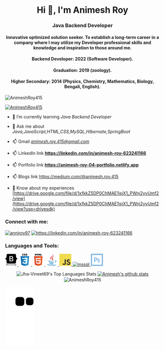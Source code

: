 <h1 align="center">Hi 👋, I'm Animesh Roy</h1>
<h3 align="center">Java Backend Developer</h3>
<h4 align="center">Innovative optimized solution seeker. To establish a long-term career in a company where I may utilize my Developer professional skills and knowledge and inspiration to those around me.</h4>
  
<h4 align="center">Backend Developer: 2022 (Software Developer).</h4>
<h4 align="center">Graduation: 2019 (zoology).</h4>
<h4 align="center">Higher Secondary: 2014 (Physics, Chemistry, Mathematics, Biology, Bengali, English).</h4>

<p align="left"> <img src="https://komarev.com/ghpvc/?username=AnimeshRoy415&label=Profile%20views&color=0e75b6&style=flat" alt="AnimeshRoy415" /> </p>

<p align="left"> <a href="https://github.com/ryo-ma/github-profile-trophy"><img src="https://github-profile-trophy.vercel.app/?username=AnimeshRoy415" alt="AnimeshRoy415" /></a> </p>

- 🌱 I’m currently learning *Java Backend Developer*

- 💬 Ask me about *Java,JavaScript,HTML,CSS,MySQL,HIbernate,SpringBoot*

- 📫 Gmail *animesh.roy.415@gmail.com*
- 📫 LinkedIn link **https://linkedin.com/in/animesh-roy-623241166**
- 📫 Portfolio link **https://animesh-roy-04-portfolio.netlify.app**
- 📫 Blogs link	https://medium.com/@animesh.roy.415

- 📄 Know about my experiences [https://drive.google.com/file/d/1xfkkZ5DP0ChMAE1jsjX1_PWnj2yvUmf2/view](https://drive.google.com/file/d/1xfkkZ5DP0ChMAE1jsjX1_PWnj2yvUmf2/view?usp=drivesdk)

<h3 align="left">Connect with me:</h3>
<p align="left">
<a href="https://twitter.com/@anniroy97" target="_blank"><img align="center" src="https://raw.githubusercontent.com/rahuldkjain/github-profile-readme-generator/master/src/images/icons/Social/twitter.svg" alt="anniroy97" height="30" width="40" /></a>
<a href="https://linkedin.com/in/animesh-roy-623241166" target="_blank"><img align="center" src="https://raw.githubusercontent.com/rahuldkjain/github-profile-readme-generator/master/src/images/icons/Social/linked-in-alt.svg" alt="https://linkedin.com/in/animesh-roy-623241166" height="30" width="40" /></a>

<h3 align="left">Languages and Tools:</h3>
<p align="left"> <a href="https://getbootstrap.com" target="_blank" rel="noreferrer"> <img src="https://raw.githubusercontent.com/devicons/devicon/master/icons/bootstrap/bootstrap-plain-wordmark.svg" alt="bootstrap" width="40" height="40"/> </a> <a href="https://www.w3schools.com/css/" target="_blank" rel="noreferrer"> <img src="https://raw.githubusercontent.com/devicons/devicon/master/icons/css3/css3-original-wordmark.svg" alt="css3" width="40" height="40"/> </a> <a href="https://www.w3.org/html/" target="_blank" rel="noreferrer"> <img src="https://raw.githubusercontent.com/devicons/devicon/master/icons/html5/html5-original-wordmark.svg" alt="html5" width="40" height="40"/> </a> <a href="https://www.java.com" target="_blank" rel="noreferrer"> <img src="https://raw.githubusercontent.com/devicons/devicon/master/icons/java/java-original.svg" alt="java" width="40" height="40"/> </a> <a href="https://developer.mozilla.org/en-US/docs/Web/JavaScript" target="_blank" rel="noreferrer"> <img src="https://raw.githubusercontent.com/devicons/devicon/master/icons/javascript/javascript-original.svg" alt="javascript" width="40" height="40"/> </a> <a href="https://www.microsoft.com/en-us/sql-server" target="_blank" rel="noreferrer"> <img src="https://www.svgrepo.com/show/303229/microsoft-sql-server-logo.svg" alt="mssql" width="40" height="40"/> </a> <a href="https://www.photoshop.com/en" target="_blank" rel="noreferrer"> <img src="https://raw.githubusercontent.com/devicons/devicon/master/icons/photoshop/photoshop-line.svg" alt="photoshop" width="40" height="40"/> </a> </p>

<p display="flex" align="center">
<img alt="Jha-Vineet69's Top Languages Stats"  src="https://github-readme-stats.vercel.app/api/top-langs/?username=AnimeshRoy415&hide=smalltalk&theme=algolia&layout=compact" width="400" />

<a href="https://github.com/AnimeshRoy415?tab=repositories">
    <img width="400" height="auto"  alt="Animesh's github stats" 
         src="https://github-readme-stats.vercel.app/api?username=AnimeshRoy415&show_icons=true&theme=algolia&count_private=true" />
  </a>

<img align="center" src="https://github-readme-streak-stats.herokuapp.com/?user=AnimeshRoy415&hide=smalltalk&theme=algolia&layout=compact" alt="AnimeshRoy415" />
</p>

![Snake animation](https://github.com/rafaballerini/rafaballerini/blob/output/github-contribution-grid-snake.svg) <br/>
